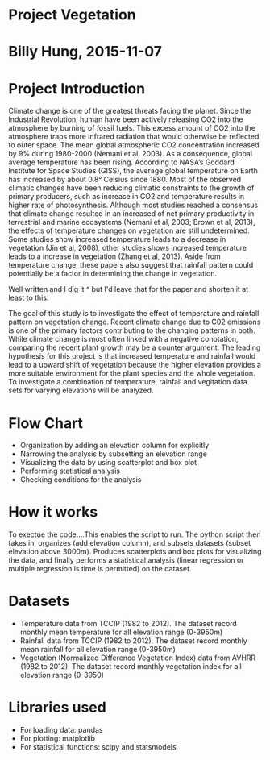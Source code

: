 # Project Vegetation
# Billy Hung, 2015-11-07

# Project Introduction
Climate change is one of the greatest threats facing the planet. Since the Industrial Revolution, human have been actively releasing CO2 into the atmosphere by burning of fossil fuels. This excess amount of CO2 into the atmosphere traps more infrared radiation that would otherwise be reflected to outer space. The mean global atmospheric CO2 concentration increased by 9% during 1980-2000 (Nemani et al, 2003). As a consequence, global average temperature has been rising. According to NASA’s Goddard Institute for Space Studies (GISS), the average global temperature on Earth has increased by about 0.8° Celsius since 1880. 
Most of the observed climatic changes have been reducing climatic constraints to the growth of primary producers, such as increase in CO2 and temperature results in higher rate of photosynthesis. Although most studies reached a consensus that climate change resulted in an increased of net primary productivity in terrestrial and marine ecosystems (Nemani et al, 2003; Brown et al, 2013), the effects of temperature changes on vegetation are still undetermined. Some studies show increased temperature leads to a decrease in vegetation (Jin et al, 2008), other studies shows increased temperature leads to a increase in vegetation (Zhang et al, 2013). Aside from temperature change, these papers also suggest that rainfall pattern could potentially be a factor in determining the change in vegetation. 

Well written and I dig it ^ but I'd leave that for the paper and shorten it at least to this:

The goal of this study is to investigate the effect of temperature and rainfall pattern on vegetation change. Recent climate change due to C02 emissions is one of the primary factors contributing to the changing patterns in both. While climate change is most often linked with a negative conotation, comparing the recent plant growth may be a counter argument. The leading hypothesis for this project is that increased temperature and rainfall would lead to a upward shift of vegetation because the higher elevation provides a more suitable environment for the plant species and the whole vegetation. To investigate a combination of temperature, rainfall and vegitation data sets for varying elevations will be analyzed. 

# Flow Chart
* Organization by adding an elevation column for explicitly 
* Narrowing the analysis by subsetting an elevation range
* Visualizing the data by using scatterplot and box plot 
* Performing statistical analysis
* Checking conditions for the analysis

# How it works
To exectue the code....This enables the script to run. The python script then takes in, organizes (add elevation column), and subsets datasets (subset elevation above 3000m). Produces scatterplots and box plots for visualizing the data, and finally performs a statistical analysis (linear regression or multiple regression is time is permitted) on the dataset.



# Datasets
* Temperature data from TCCIP (1982 to 2012). The dataset record monthly mean temperature for all elevation range (0-3950m)
* Rainfall data from TCCIP (1982 to 2012). The dataset record monthly mean rainfall for all elevation range (0-3950m)
* Vegetation (Normalized Difference Vegetation Index) data from AVHRR (1982 to 2012). The dataset record monthly vegetation index for all elevation range (0-3950)

# Libraries used
* For loading data: pandas
* For plotting: matplotlib
* For statistical functions: scipy and statsmodels
